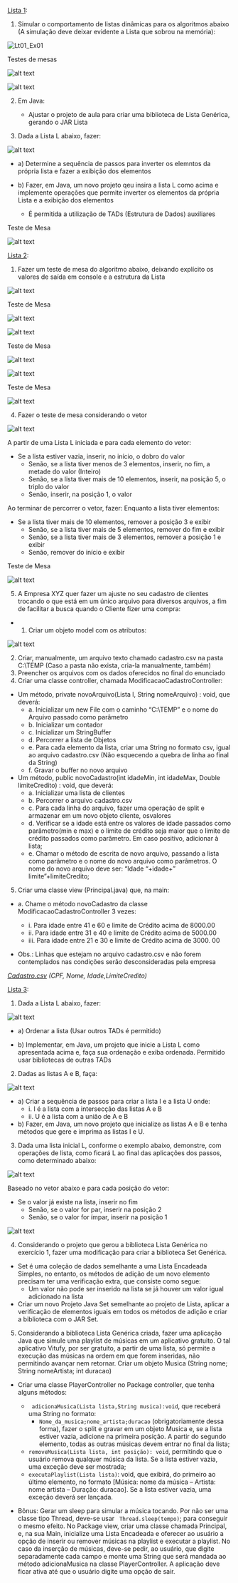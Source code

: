 [Lista 1](./lista1):

1. Simular o comportamento de listas dinâmicas para os algoritmos abaixo (A simulação deve deixar
evidente a Lista que sobrou na memória):

![Lt01_Ex01](image.png)

Testes de mesas

![alt text](image-11.png)

![alt text](image-12.png)

2. Em Java:

   - Ajustar o projeto de aula para criar uma biblioteca de Lista Genérica, gerando o JAR Lista

3. Dada a Lista L abaixo, fazer:

![alt text](image-18.png)

   - a) Determine a sequência de passos para inverter os elemntos da própria lista e fazer a exibição dos elementos

   - b) Fazer, em Java, um novo projeto qeu insira a lista L como acima e implemente operações que permite inverter os elementos da própria Lista e a exibição dos elementos
      * É permitida a utilização de TADs (Estrutura de Dados) auxiliares

Teste de Mesa

![alt text](image-13.png)

[Lista 2](./lista2):

1. Fazer um teste de mesa do algoritmo abaixo, deixando explícito os valores de saída em console e a estrutura da Lista

![alt text](image-2.png)

Teste de Mesa

![alt text](image-14.png)

![alt text](image-3.png)

Teste de Mesa

![alt text](image-15.png)

![alt text](image-4.png)

Teste de Mesa

![alt text](image-16.png)

4. Fazer o teste de mesa considerando o vetor

![alt text](image-5.png)

A partir de uma Lista L iniciada e para cada elemento do vetor:
- Se a lista estiver vazia, inserir, no início, o dobro do valor
  - Senão, se a lista tiver menos de 3 elementos, inserir, no fim, a metade do valor (Inteiro)
  - Senão, se a lista tiver mais de 10 elementos, inserir, na posição 5, o triplo do valor
  - Senão, inserir, na posição 1, o valor

Ao terminar de percorrer o vetor, fazer:
Enquanto a lista tiver elementos:

- Se a lista tiver mais de 10 elementos, remover a posição 3 e exibir
  - Senão, se a lista tiver mais de 5 elementos, remover do fim e exibir
  - Senão, se a lista tiver mais de 3 elementos, remover a posição 1 e exibir
  - Senão, remover do início e exibir

Teste de Mesa

![alt text](image-17.png)

5. A Empresa XYZ quer fazer um ajuste no seu cadastro de clientes trocando o que está em um único arquivo para
diversos arquivos, a fim de facilitar a busca quando o Cliente fizer uma compra:

- 1. Criar um objeto model com os atributos:

![alt text](image-6.png)

2. Criar, manualmente, um arquivo texto chamado cadastro.csv na pasta C:\TEMP (Caso a pasta não exista, cria-la
manualmente, também)
3. Preencher os arquivos com os dados oferecidos no final do enunciado
4. Criar uma classe controller, chamada ModificacaoCadastroController:
  - Um método, private novoArquivo(Lista l, String nomeArquivo) : void, que deverá:
    - a. Inicializar um new File com o caminho “C:\\TEMP” e o nome do Arquivo passado como parâmetro
    - b. Inicializar um contador
    - c. Inicializar um StringBuffer
    - d. Percorrer a lista de Objetos
    - e. Para cada elemento da lista, criar uma String no formato csv, igual ao arquivo cadastro.csv (Não esquecendo a quebra de linha ao final da String)
    - f. Gravar o buffer no novo arquivo
- Um método, public novoCadastro(int idadeMin, int idadeMax, Double limiteCredito) : void, que deverá:
    - a. Inicializar uma lista de clientes
    - b. Percorrer o arquivo cadastro.csv
    - c. Para cada linha do arquivo, fazer uma operação de split e armazenar em um novo objeto cliente, osvalores
    - d. Verificar se a idade está entre os valores de idade passados como parâmetro(min e max) e o limite de crédito seja maior que o limite de crédito passados como parâmetro. Em caso positivo, adicionar à lista;
    - e. Chamar o método de escrita de novo arquivo, passando a lista como parâmetro e o nome do novo arquivo como parâmetros. O nome do novo arquivo deve ser: “Idade “+idade+” limite”+limiteCredito;

5) Criar uma classe view (Principal.java) que, na main:
- a. Chame o método novoCadastro da classe ModificacaoCadastroController 3 vezes:
  - i. Para idade entre 41 e 60 e limite de Crédito acima de 8000.00
  - ii. Para idade entre 31 e 40 e limite de Crédito acima de 5000.00
  - iii. Para idade entre 21 e 30 e limite de Crédito acima de 3000. 00

- Obs.: Linhas que estejam no arquivo cadastro.csv e não forem contemplados nas condições serão desconsideradas pela
empresa 

<i> [Cadastro.csv](Cadastro.csv) (CPF, Nome, Idade,LimiteCredito) </i>

[Lista 3](./lista3):

1. Dada a Lista L abaixo, fazer:

![alt text](image-7.png)

- a) Ordenar a lista (Usar outros TADs é permitido)

- b) Implementar, em Java, um projeto que inicie a Lista L como apresentada acima e, faça sua ordenação e
exiba ordenada. Permitido usar bibliotecas de outras TADs

2. Dadas as listas A e B, faça:

![alt text](image-8.png)

- a) Criar a sequência de passos para criar a lista I e a lista U onde:
  - i. I é a lista com a intersecção das listas A e B
  - ii. U é a lista com a união de A e B
- b) Fazer, em Java, um novo projeto que inicialize as listas A e B e tenha métodos que gere e imprima as listas I e U.

3. Dada uma lista inicial L, conforme o exemplo abaixo, demonstre, com operações de lista, como ficará L ao final
das aplicações dos passos, como determinado abaixo:

![alt text](image-9.png)

Baseado no vetor abaixo e para cada posição do vetor:

- Se o valor já existe na lista, inserir no fim
  - Senão, se o valor for par, inserir na posição 2
  - Senão, se o valor for ímpar, inserir na posição 1

![alt text](image-10.png)

4. Considerando o projeto que gerou a biblioteca Lista Genérica no exercício 1, fazer uma modificação para criar a
biblioteca Set Genérica. 
- Set é uma coleção de dados semelhante a uma Lista Encadeada Simples, no entanto, os métodos de adição de um novo elemento precisam ter uma verificação extra, que consiste como segue: 
  - Um valor não pode ser inserido na lista se já houver um valor igual adicionado na lista
- Criar um novo Projeto Java Set semelhante ao projeto de Lista, aplicar a verificação de elementos iguais em todos
os métodos de adição e criar a biblioteca com o JAR Set.

5. Considerando a biblioteca Lista Genérica criada, fazer uma aplicação Java que simule uma playlist de músicas em um aplicativo gratuito. O tal aplicativo Vitufy, por ser gratuito, a partir de uma lista, só permite a execução das músicas na ordem em que forem inseridas, não permitindo avançar nem retornar. Criar um objeto Musica (String nome; String nomeArtista; int duracao)
- Criar uma classe PlayerController no Package controller, que tenha alguns métodos:

  - <code> adicionaMusica(Lista lista,String musica):void</code>, que receberá uma String no formato:
    - <code>Nome_da_musica;nome_artista;duracao</code> (obrigatoriamente dessa forma), fazer o split e gravar em um objeto Musica e, se a lista estiver vazia, adicione na primeira posição. A partir do segundo elemento, todas as outras músicas devem entrar no final da lista;
  - <code>removeMusica(Lista lista, int posição): void</code>, permitindo que o usuário remova qualquer música da lista. Se a lista estiver vazia, uma exceção deve ser mostrada;
  - <code>executaPlaylist(Lista lista)</code>: void, que exibirá, do primeiro ao último elemento, no formato [Música: nome da música – Artista: nome artista – Duração: duracao]. Se a lista estiver vazia, uma exceção deverá ser lançada.

- Bônus: Gerar um sleep para simular a música tocando. Por não ser uma classe tipo Thread, deve-se usar <code> Thread.sleep(tempo)</code>; para conseguir o mesmo efeito. No Package view, criar uma classe chamada Principal, e, na sua Main, inicialize uma Lista Encadeada e oferecer ao usuário a opção de inserir ou remover músicas na playlist e executar a playlist. No caso da inserção de músicas, deve-se pedir, ao usuário, que digite separadamente cada campo e monte uma String que será mandada ao método adicionaMusica na classe PlayerController. A aplicação deve ficar ativa até que o usuário digite uma opção de sair.